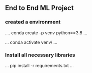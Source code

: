 ## End to End ML Project

### created a environment
....
conda create -p venv python==3.8
...

...
conda activate venv/
...

### Install all necessary libraries
...
pip install -r requirements.txt
...

